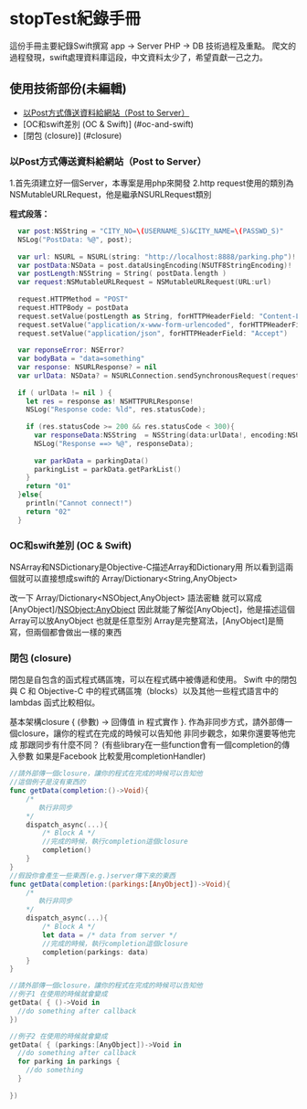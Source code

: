 # stopTest紀錄手冊
這份手冊主要紀錄Swift撰寫 app -> Server PHP -> DB 技術過程及重點。
爬文的過程發現，swift處理資料庫這段，中文資料太少了，希望貢獻一己之力。

## 使用技術部份(未編輯)
* [以Post方式傳送資料給網站（Post to Server）](#post-to-server)
* [OC和swift差別 (OC & Swift)] (#oc-and-swift)
* [閉包 (closure)] (#closure)

### 以Post方式傳送資料給網站（Post to Server）

1.首先須建立好一個Server，本專案是用php來開發
2.http request使用的類別為NSMutableURLRequest，他是繼承NSURLRequest類別

**程式段落：**  
```swift
  var post:NSString = "CITY_NO=\(USERNAME_S)&CITY_NAME=\(PASSWD_S)"
  NSLog("PostData: %@", post);
        
  var url: NSURL = NSURL(string: "http://localhost:8888/parking.php")!
  var postData:NSData = post.dataUsingEncoding(NSUTF8StringEncoding)!
  var postLength:NSString = String( postData.length )
  var request:NSMutableURLRequest = NSMutableURLRequest(URL:url)
        
  request.HTTPMethod = "POST"
  request.HTTPBody = postData
  request.setValue(postLength as String, forHTTPHeaderField: "Content-Length")
  request.setValue("application/x-www-form-urlencoded", forHTTPHeaderField: "Content-Type")
  request.setValue("application/json", forHTTPHeaderField: "Accept")
        
  var reponseError: NSError?
  var bodyBata = "data=something"
  var response: NSURLResponse? = nil
  var urlData: NSData? = NSURLConnection.sendSynchronousRequest(request, returningResponse:&response, error:&reponseError)
        
  if ( urlData != nil ) {
    let res = response as! NSHTTPURLResponse!
    NSLog("Response code: %ld", res.statusCode);
            
    if (res.statusCode >= 200 && res.statusCode < 300){
      var responseData:NSString  = NSString(data:urlData!, encoding:NSUTF8StringEncoding)!
      NSLog("Response ==> %@", responseData);
                
      var parkData = parkingData()
      parkingList = parkData.getParkList()
    }
    return "01"
  }else{
    println("Cannot connect!")
    return "02"
  }
```

### OC和swift差別 (OC & Swift)
NSArray和NSDictionary是Objective-C描述Array和Dictionary用
所以看到這兩個就可以直接想成swift的 Array<AnyObject>/Dictionary<String,AnyObject>

改一下 Array<AnyObject>/Dictionary<NSObject,AnyObject>
語法密糖 就可以寫成 [AnyObject]/[NSObject:AnyObject](語法密糖也可以叫語法糖衣，代表提供另一種好寫的寫法)
因此就能了解從[AnyObject]，他是描述這個Array可以放AnyObject 也就是任意型別
Array<AnyObject>是完整寫法，[AnyObject]是簡寫，但兩個都會做出一樣的東西

### 閉包 (closure)
閉包是自包含的函式程式碼區塊，可以在程式碼中被傳遞和使用。 Swift 中的閉包與 C 和 Objective-C 中的程式碼區塊（blocks）以及其他一些程式語言中的 lambdas 函式比較相似。

基本架構closure { (參數) -> 回傳值 in 程式實作 }.
作為非同步方式，請外部傳一個closure，讓你的程式在完成的時候可以告知他
非同步觀念，如果你還要等他完成 那跟同步有什麼不同？
(有些library在一些function會有一個completion的傳入參數 如果是Facebook 比較愛用completionHandler)
```swift
//請外部傳一個closure，讓你的程式在完成的時候可以告知他
//這個例子是沒有東西的
func getData(completion:()->Void){
    /*
       執行非同步
    */
    dispatch_async(...){
    	/* Block A */
    	//完成的時候，執行completion這個closure
    	completion()
    }
}
//假設你會產生一些東西(e.g.)server傳下來的東西
func getData(completion:(parkings:[AnyObject])->Void){
    /*
       執行非同步
    */
    dispatch_async(...){
    	/* Block A */
        let data = /* data from server */
    	//完成的時候，執行completion這個closure
    	completion(parkings: data)
    }
}

//請外部傳一個closure，讓你的程式在完成的時候可以告知他
//例子1 在使用的時候就會變成
getData( { ()->Void in
  //do something after callback
})

//例子2 在使用的時候就會變成
getData( { (parkings:[AnyObject])->Void in
  //do something after callback
  for parking in parkings {
    //do something
  }
     
})
```


